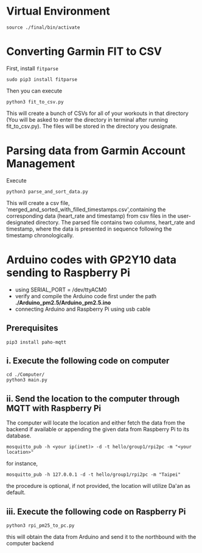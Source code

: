 # Virtual Environment

    source ./final/bin/activate

# Converting Garmin FIT to CSV 

First, install `fitparse`

    sudo pip3 install fitparse

Then you can execute 

    python3 fit_to_csv.py

This will create a bunch of CSVs for all of your workouts in that directory (You will be asked to enter the directory in terminal after running fit_to_csv.py). The files will be stored in the directory you designate. 

# Parsing data from Garmin Account Management

Execute

    python3 parse_and_sort_data.py

This will create a csv file, 'merged_and_sorted_with_filled_timestamps.csv',containing the corresponding data (heart_rate and timestamp) from csv files in the user-designated directory. The parsed file contains two columns, heart_rate and timestamp, where the data is presented in sequence following the timestamp chronologically.

# Arduino codes with GP2Y10 data sending to Raspberry Pi 
* using SERIAL_PORT = /dev/ttyACM0
* verify and compile the Arduino code first under the path **./Arduino_pm2.5/Arduino_pm2.5.ino**
* connecting Arduino and Raspberry Pi using usb cable

## Prerequisites

    pip3 install paho-mqtt


## i. Execute the following code on computer

    cd ./Computer/
    python3 main.py

## ii. Send the location to the computer through MQTT with Raspberry Pi

The computer will locate the location and either fetch the data from the backend if available or appending the given data from Raspberry Pi to its database.

    mosquitto_pub -h <your ip(inet)> -d -t hello/group1/rpi2pc -m "<your location>" 

for instance, 

    mosquitto_pub -h 127.0.0.1 -d -t hello/group1/rpi2pc -m "Taipei" 
the procedure is optional, if not provided, the location will utilize Da'an as default.

## iii. Execute the following code on Raspberry Pi

    python3 rpi_pm25_to_pc.py
this will obtain the data from Arduino and send it to the northbound with the computer backend
